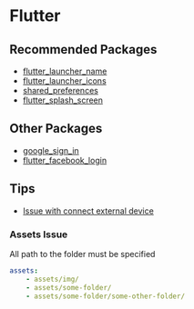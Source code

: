 # Flutter

## Recommended Packages
- [flutter_launcher_name](https://pub.dev/packages/flutter_launcher_name)
- [flutter_launcher_icons](https://pub.dev/packages/flutter_launcher_icons)
- [shared_preferences](https://pub.dev/packages/shared_preferences)
- [flutter_splash_screen](https://pub.dev/packages/flutter_splash_screen)

## Other Packages
- [google_sign_in](https://pub.dev/packages/google_sign_in)
- [flutter_facebook_login](https://pub.dev/packages/flutter_facebook_login)

## Tips

- [Issue with connect external device](https://github.com/flutter/flutter/issues/42302#issuecomment-539852516)

### Assets Issue

All path to the folder must be specified

```yaml
assets:
    - assets/img/
    - assets/some-folder/
    - assets/some-folder/some-other-folder/
```
